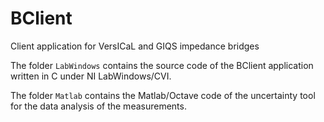 # BClient
Client application for VersICaL and GIQS impedance bridges

The folder `LabWindows` contains the source code of the BClient application written in C under NI LabWindows/CVI. 

The folder `Matlab` contains the Matlab/Octave code of the uncertainty tool for the data analysis of the measurements.
